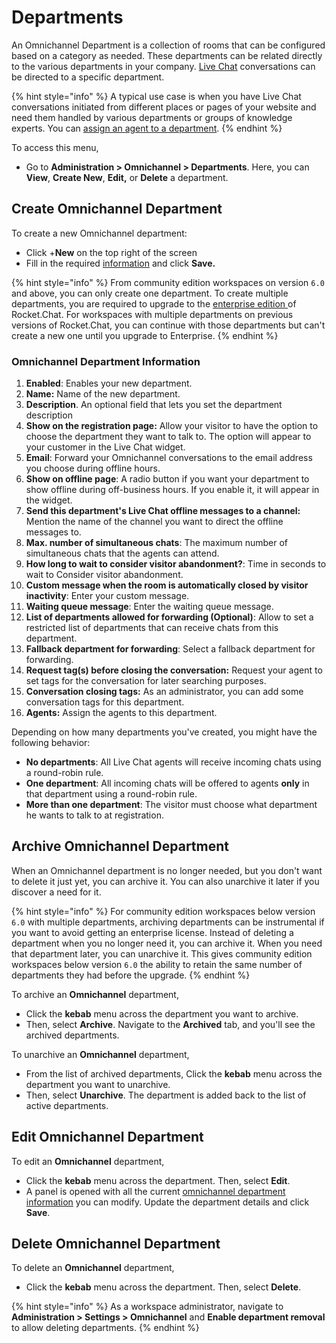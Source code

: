 # Departments

An Omnichannel Department is a collection of rooms that can be configured based on a category as needed. These departments can be related directly to the various departments in your company. [Live Chat](livechat-widget-installation.md) conversations can be directed to a specific department.

{% hint style="info" %}
A typical use case is when you have Live Chat conversations initiated from different places or pages of your website and need them handled by various departments or groups of knowledge experts. You can [assign an agent to a department](agents.md#assign-omnichannel-agent-to-a-department).
{% endhint %}

To access this menu,

* Go to **Administration > Omnichannel > Departments**. Here, you can **View**, **Create New**, **Edit,** or **Delete** a department.

## **Create Omnichannel Department**

To create a new Omnichannel department:

* Click +**New** on the top right of the screen
* Fill in the required [information](departments.md#omnichannel-department-information) and click **Save.**

{% hint style="info" %}
From community edition workspaces on version `6.0` and above, you can only create one department. To create multiple departments, you are required to upgrade to the [enterprise edition ](../../setup-and-configure/enterprise-edition-trial/)of Rocket.Chat. For workspaces with multiple departments on previous versions of Rocket.Chat, you can continue with those departments but can't create a new one until you upgrade to Enterprise.
{% endhint %}

### Omnichannel Department Information

1. **Enabled**: Enables your new department.
2. **Name:** Name of the new department.
3. **Description**. An optional field that lets you set the department description
4. **Show on the registration page:** Allow your visitor to have the option to choose the department they want to talk to. The option will appear to your customer in the Live Chat widget.
5. **Email**: Forward your Omnichannel conversations to the email address you choose during offline hours.
6. **Show on offline page**: A radio button if you want your department to show offline during off-business hours. If you enable it, it will appear in the widget.
7. **Send this department's Live Chat offline messages to a channel:** Mention the name of the channel you want to direct the offline messages to.
8. **Max. number of simultaneous chats**: The maximum number of simultaneous chats that the agents can attend.
9. **How long to wait to consider visitor abandonment?**: Time in seconds to wait to Consider visitor abandonment.
10. **Custom message when the room is automatically closed by visitor inactivity**: Enter your custom message.
11. **Waiting queue message**: Enter the waiting queue message.
12. **List of departments allowed for forwarding (Optional)**: Allow to set a restricted list of departments that can receive chats from this department.
13. **Fallback department for forwarding**: Select a fallback department for forwarding.
14. **Request tag(s) before closing the conversation:** Request your agent to set tags for the conversation for later searching purposes.
15. **Conversation closing tags:** As an administrator, you can add some conversation tags for this department.
16. **Agents:** Assign the agents to this department.

Depending on how many departments you've created, you might have the following behavior:

* **No departments**: All Live Chat agents will receive incoming chats using a round-robin rule.
* **One department**: All incoming chats will be offered to agents **only** in that department using a round-robin rule.
* **More than one department**: The visitor must choose what department he wants to talk to at registration.

## Archive Omnichannel Department

When an Omnichannel department is no longer needed, but you don't want to delete it just yet, you can archive it. You can also unarchive it later if you discover a need for it.

{% hint style="info" %}
For community edition workspaces below version `6.0` with multiple departments, archiving departments can be instrumental if you want to avoid getting an enterprise license. Instead of deleting a department when you no longer need it, you can archive it. When you need that department later, you can unarchive it. This gives community edition workspaces below version `6.0` the ability to retain the same number of departments they had before the upgrade.
{% endhint %}

To archive an **Omnichannel** department,

* Click the **kebab** menu across the department you want to archive.
* Then, select **Archive**. Navigate to the **Archived** tab, and you'll see the archived departments.

To unarchive an **Omnichannel** department,

* From the list of archived departments, Click the **kebab** menu across the department you want to unarchive.
* Then, select **Unarchive**. The department is added back to the list of active departments.

## Edit Omnichannel Department

To edit an **Omnichannel** department,

* Click the **kebab** menu across the department. Then, select **Edit**.
* A panel is opened with all the current [omnichannel department information](departments.md#omnichannel-department-information) you can modify. Update the department details and click **Save**.

## Delete Omnichannel Department

To delete an **Omnichannel** department,

* Click the **kebab** menu across the department. Then, select **Delete**.

{% hint style="info" %}
As a workspace administrator, navigate to **Administration > Settings > Omnichannel** and **Enable department removal** to allow deleting departments.
{% endhint %}
